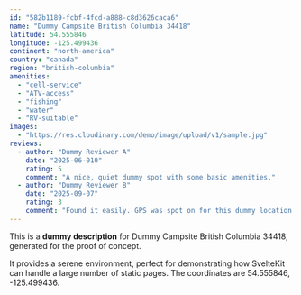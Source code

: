 ```yaml
---
id: "582b1189-fcbf-4fcd-a888-c8d3626caca6"
name: "Dummy Campsite British Columbia 34418"
latitude: 54.555846
longitude: -125.499436
continent: "north-america"
country: "canada"
region: "british-columbia"
amenities:
  - "cell-service"
  - "ATV-access"
  - "fishing"
  - "water"
  - "RV-suitable"
images:
  - "https://res.cloudinary.com/demo/image/upload/v1/sample.jpg"
reviews:
  - author: "Dummy Reviewer A"
    date: "2025-06-010"
    rating: 5
    comment: "A nice, quiet dummy spot with some basic amenities."
  - author: "Dummy Reviewer B"
    date: "2025-09-07"
    rating: 3
    comment: "Found it easily. GPS was spot on for this dummy location."
---
```


This is a **dummy description** for Dummy Campsite British Columbia 34418, generated for the proof of concept.

It provides a serene environment, perfect for demonstrating how SvelteKit can handle a large number of static pages. The coordinates are 54.555846, -125.499436.
